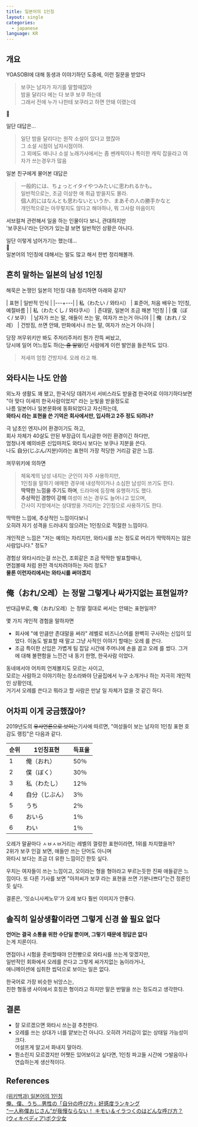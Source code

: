 ```yaml
---
title: 일본어의 1인칭
layout: single
categories:
  - japanese
language: KR
---
```


## 개요

YOASOBI에 대해 동생과 이야기하던 도중에,
이런 질문을 받았다

> 보쿠는 남자가 자기를 말할때잖아  
> 밤을 달리다 에는 다 보쿠 보쿠 하는데  
> 그래서 전에 누가 나한테 보쿠라고 하면 안돼 이랬는데

🤔

일단 대답은...

> 일단 밤을 달리다는 원작 소설이 있다고 했잖아  
> 그 소설 시점이 남자시점이야.  
> 그 외에도 애니나 소설 노래가사에서는 좀 쎈캐릭이나 특이한 캐릭 잡을라고 여자가 쓰는경우가 많음  

일본 친구에게 물어본 대답은  

> 一般的には、ちょっとイタイやつみたいに思われるかも。  
> 일반적으로는, 조금 이상한 애 취급 받을지도 몰라.  
> 個人的にはなんとも思わないというか、まあその人の勝手かなと  
> 개인적으로는 아무렇지도 않다고 해야하나, 뭐 그사람 마음이지

서브컬쳐 관련해서 일을 하는 인물이다 보니, 관대하지만  
'보쿠온나'라는 단어가 있는걸 보면 일반적인 상황은 아니다.


일단 이렇게 넘어가기는 했는데...  
🤨  
일본어의 1인칭에 대해서는 말도 많고 해서 한번 정리해볼까.


## 흔히 말하는 일본의 남성 1인칭

해묵은 논쟁인 일본의 1인칭
대충 정리하면 아래와 같지?

| 표현 | 일반적 인식 |
|---+---|
| 私（わたい / 와타시） | 표준어, 처음 배우는 1인칭, 예절바름 |
| 私（わたくし / 와타쿠시） | 존대말, 일본어 조금 해본 1인칭 |
| 僕（ぼく/ 보쿠） | 남자가 쓰는 말, 애들이 쓰는 말, 여자가 쓰는거 아니야 |
| 俺（おれ / 오레） | 건방짐, 쓰면 안돼, 만화에서나 쓰는 말, 여자가 쓰는거 아니야 |

당장 꺼무위키만 봐도 주저리주저리 뭔가 잔뜩 써놨고,  
당시에 일어 어느정도 하(~~는 줄 알았~~)던 사람에게 이런 발언을 들은적도 있다.  

> 저새끼 엄청 건방지네. 오레 라고 해.


## 와타시는 나도 안씀

외노자 생활도 꽤 됐고,
한국식당 데려가서 서비스라도 받을겸 한국어로 이야기하다보면
"아 맞다 이새끼 한국사람이었지" 라는 눈빛을 받을정도로  
나름 일본어나 일본문화에 동화되었다고 자신하는데,  
**와타시 라는 표현을 쓴 기억은 회사에서만, 입사하고 2주 정도 되려나?**

극 남초인 엔지니어 환경이기도 하고,  
회사 자체가 40살도 안된 부장급이 득시글한 어린 환경이긴 하다만,  
엄청나게 예의바른 신입마저도 와타시 보다는 보쿠나 지분을 쓴다.  
나도 自分(じぶん/지분)이라는 표현이 가장 적당한 거리감 같은 느낌.

꺼무위키에 의하면  
> 체육계의 남성 내지는 군인이 자주 사용하지만,   
1인칭을 말하기 애매한 경우에 내성적이거나 소심한 남성이 쓰기도 한다.   
**딱딱한 느낌을 주기도 하며**, 드라마에 등장해 유행하기도 했다.  
**추상적인 경향이 강해** 여성이 쓰는 경우도 늘어나고 있으며,  
간사이 지방에서는 상대방을 가리키는 2인칭으로 사용하기도 한다. 

딱딱한 느낌에, 추상적인 느낌이다보니  
오히려 자기 성격을 드러내지 않으려는 1인칭으로 적절한 느낌이다.  

개인적은 느낌은
"저는 예의는 차리지만, 와타시를 쓰는 정도로 머리가 딱딱하지는 않은 사람입니다." 정도?

경험상 와타시라는걸 쓰는건, 조회같은 조금 딱딱한 발표할때나,  
면접볼때 처럼 완전 격식차려야하는 자리 정도?  
**물론 이런자리에서는 와타시를 써야겠지**


## 俺（おれ/오레）는 정말 그렇게나 싸가지없는 표현일까?

반대급부로, 俺（おれ/오레）는 정말 절대로 써서는 안돼는 표현일까?

몇 가지 개인적 경험을 말하자면


*  회사에 "얘 만큼만 존대말을 써라" 레벨로 비즈니스어를 완벽히 구사하는 신입이 있었다. 이놈도 발표할 때 말고 그냥 사적인 이야기 할때는 오레 를 쓴다.
*  조금 특이한 신입은 가볍게 팀 잡담 시간에 주머니에 손을 꼽고 오레 를 썼다. 그거에 대해 불편함을 느낀건 내 동기 한명, 한국사람 이었다.


동네에서야 어차피 언제볼지도 모르는 사이고,  
모르는 사람하고 이야기하는 장소라봐야 단골집에서 누구 소개거나 하는 지극히 개인적인 상황인데,  
거기서 오레를 쓴다고 뭐라고 할 사람은 만날 일 자체가 없을 것 같긴 하다.


## 어차피 이게 궁금했잖아?

2019년도의 ~~유사언론으로 보이는~~기사에 따르면, "여성들이 보는 남자의 1인칭 표현 호감도 랭킹"은 다음과 같다.

| 순위 | 1인칭표현 | 득표율 |
|---|---|---|
| 1 | 俺（おれ） | 50％ |
| 2 | 僕（ぼく）| 30％ |
| 3 | 私（わたし） | 12％ |
| 4 | 自分（じぶん） | 3％ |
| 5 | うち | 2％ |
| 6 | おいら | 1％ |
| 6 | わい | 1％ |

오레가 말끝마다 ㅅㅂㅅㅂ거리는 레벨의 껄렁한 표현이라면, 1위를 차지했을까?  
2위가 보쿠 인걸 보면, 애들만 쓰는 단어도 아니며  
와타시 보다는 조금 더 유한 느낌이긴 한듯 싶다.  

우치는 여자들이 쓰는 느낌이고, 오이라는 형을 형아라고 부르는듯한 진짜 애들같은 느낌이다.
또 다른 기사를 보면 "아저씨가 보쿠 라는 표현을 쓰면 기분나쁘다"는건 정론인듯 싶다.

결론은, '잇쇼니사케노무'가 오레 보다 훨씬 이미지가 안좋다.


## 솔직히 일상생활이라면 그렇게 신경 쓸 필요 없다

**언어는 결국 소통을 위한 수단일 뿐이며, 그렇기 때문에 정답은 없다**  
는게 지론이다.   

면접이나 시험을 준비할때야 안전빵으로 와타시를 쓰는게 맞겠지만,  
일반적인 회화에서 오레를 쓴다고 그렇게 싸가지없는 놈이라거나,  
애니메이션에 심취한 씹덕으로 보이는 일은 없다.

한국어로 가장 비슷한 뉘앙스는,  
친한 형동생 사이에서 호칭은 형이라고 하지만 말은 반말을 쓰는 정도라고 생각한다.


## 결론

* 잘 모르겠으면 와타시 쓰는걸 추천한다.
* 오레를 쓰는 상대가 너를 얕보는건 아니다. 오히려 거리감이 없는 상태일 가능성이 크다.  
어설프게 알고서 화내지 말아라.
* 뭔소린지 모르겠지만 어쨋든 있어보이고 싶다면, 1인칭 파고들 시간에 つ발음이나 연습하는게 생산적이다.  


## References
[(위키백과) 일본어의 1인칭](https://ko.wikipedia.org/wiki/%EC%9D%BC%EB%B3%B8%EC%96%B4%EC%9D%98_1%EC%9D%B8%EC%B9%AD)  
[俺、僕、うち…男性の「自分の呼び方」好感度ランキング](https://www.excite.co.jp/news/article/Joshispa_20190815_00940833/)  
[“一人称僕おじさん”が我慢ならない！ キモい＆イラつくのはどんな呼び方？](https://otonasalone.jp/94800/)  
[(ウィキペディア)ボク少女](https://ja.wikipedia.org/wiki/%E3%83%9C%E3%82%AF%E5%B0%91%E5%A5%B3)
